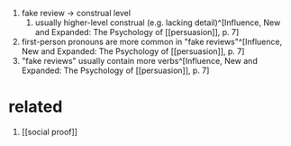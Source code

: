 1. fake review → construal level
	1. usually higher-level construal (e.g. lacking detail)^[Influence, New and Expanded: The Psychology of [[persuasion]], p. 7]
2. first-person pronouns are more common in "fake reviews"^[Influence, New and Expanded: The Psychology of [[persuasion]], p. 7]
3. "fake reviews" usually contain more verbs^[Influence, New and Expanded: The Psychology of [[persuasion]], p. 7]

# related
1. [[social proof]]